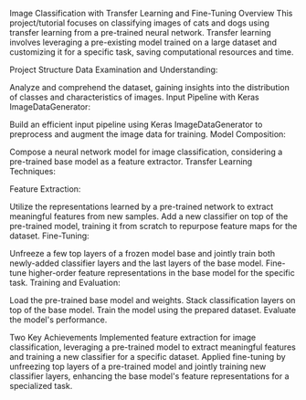 Image Classification with Transfer Learning and Fine-Tuning
Overview
This project/tutorial focuses on classifying images of cats and dogs using transfer learning from a pre-trained neural network. Transfer learning involves leveraging a pre-existing model trained on a large dataset and customizing it for a specific task, saving computational resources and time.

Project Structure
Data Examination and Understanding:

Analyze and comprehend the dataset, gaining insights into the distribution of classes and characteristics of images.
Input Pipeline with Keras ImageDataGenerator:

Build an efficient input pipeline using Keras ImageDataGenerator to preprocess and augment the image data for training.
Model Composition:

Compose a neural network model for image classification, considering a pre-trained base model as a feature extractor.
Transfer Learning Techniques:

Feature Extraction:

Utilize the representations learned by a pre-trained network to extract meaningful features from new samples.
Add a new classifier on top of the pre-trained model, training it from scratch to repurpose feature maps for the dataset.
Fine-Tuning:

Unfreeze a few top layers of a frozen model base and jointly train both newly-added classifier layers and the last layers of the base model.
Fine-tune higher-order feature representations in the base model for the specific task.
Training and Evaluation:

Load the pre-trained base model and weights.
Stack classification layers on top of the base model.
Train the model using the prepared dataset.
Evaluate the model's performance.


Two Key Achievements
Implemented feature extraction for image classification, leveraging a pre-trained model to extract meaningful features and training a new classifier for a specific dataset.
Applied fine-tuning by unfreezing top layers of a pre-trained model and jointly training new classifier layers, enhancing the base model's feature representations for a specialized task.

